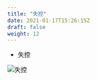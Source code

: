 ```yaml
---
title: "失控"
date: 2021-01-17T15:26:15Z
draft: false
weight: 12
---
```



+ 失控


![失控](失控.svg)


